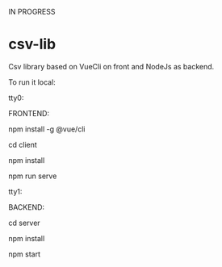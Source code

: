 IN PROGRESS

# csv-lib
Csv library based on VueCli on front and NodeJs as backend.

To run it local:

tty0:

FRONTEND:

npm install -g @vue/cli

cd client

npm install

npm run serve

tty1:

BACKEND:

cd server

npm install

npm start




